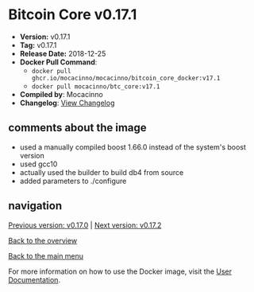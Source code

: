 # Bitcoin Core v0.17.1

- **Version:** v0.17.1
- **Tag:** v0.17.1
- **Release Date:** 2018-12-25
- **Docker Pull Command**:
  - `docker pull ghcr.io/mocacinno/mocacinno/bitcoin_core_docker:v17.1`
  - `docker pull mocacinno/btc_core:v17.1`
- **Compiled by**: Mocacinno
- **Changelog**: [View Changelog](https://github.com/bitcoin/bitcoin/blob/v0.17.1/doc/release-notes.md)

## comments about the image

- used a manually compiled boost 1.66.0 instead of the system's boost version
- used gcc10
- actually used the builder to build db4 from source
- added parameters to ./configure

## navigation

[Previous version: v0.17.0](./v17.0.md) | [Next version: v0.17.2](./v17.2.md)

[Back to the overview](./Readme.md)

[Back to the main menu](../Readme.md)

For more information on how to use the Docker image, visit the [User Documentation](../userdocs/Readme.md).

<!-- Google tag (gtag.js) -->
<script async src="https://www.googletagmanager.com/gtag/js?id=G-BPC6NC6FF9"></script>
<script>
  window.dataLayer = window.dataLayer || [];
  function gtag(){dataLayer.push(arguments);}
  gtag('js', new Date());

  gtag('config', 'G-BPC6NC6FF9');
</script>
